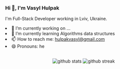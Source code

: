 ### Hi 👋, I'm Vasyl Hulpak

I'm Full-Stack Developer working in Lviv, Ukraine.

<li>🔭 I’m currently working on ...</li>
<li>🌱 I’m currently learning Algorithms data structures</li>
<li>📫 How to reach me: <a  style="list-style-type: circle;" href="mailto:hulpakvasyl@gmail.com">hulpakvasyl@gmail.com</a></li>
<li>😄 Pronouns: he</li>
<br>

<p align="center" dir="auto">
  <img class="output" style="max-width: 100%;" src="https://github-readme-stats.vercel.app/api?username=vasylhulpak&amp;theme=vue-dark&amp;show_icons=true&amp;hide_border=true&amp;count_private=true" alt="github stats">
  <img class="output"  style="max-width: 100%;" src="https://github-readme-streak-stats.herokuapp.com/?user=vasylhulpak&amp;theme=vue-dark&amp;hide_border=true" alt="github streak">
</div>
